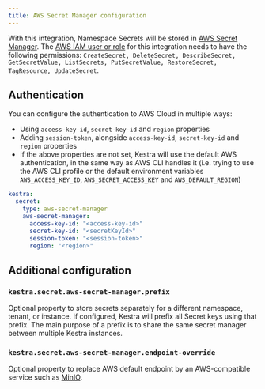 ```yaml
---
title: AWS Secret Manager configuration
---
```


With this integration, Namespace Secrets will be stored in [AWS Secret Manager](https://aws.amazon.com/secrets-manager/). The [AWS IAM user or role](https://docs.aws.amazon.com/secretsmanager/latest/userguide/reference_iam-permissions.html) for this integration needs to have the following permissions: `CreateSecret, DeleteSecret, DescribeSecret, GetSecretValue, ListSecrets, PutSecretValue, RestoreSecret, TagResource, UpdateSecret`.

## Authentication

You can configure the authentication to AWS Cloud in multiple ways:
- Using `access-key-id`, `secret-key-id` and `region` properties
- Adding `session-token`,  alongside `access-key-id`, `secret-key-id` and `region` properties
- If the above properties are not set, Kestra will use the default AWS authentication, in the same way as AWS CLI handles it (i.e. trying to use the AWS CLI profile or the default environment variables `AWS_ACCESS_KEY_ID`, `AWS_SECRET_ACCESS_KEY` and `AWS_DEFAULT_REGION`)

```yaml
kestra:
  secret:
    type: aws-secret-manager
    aws-secret-manager:
      access-key-id: "<access-key-id>"
      secret-key-id: "<secretKeyId>"
      session-token: "<session-token>"
      region: "<region>"
```

## Additional configuration


### `kestra.secret.aws-secret-manager.prefix`
Optional property to store secrets separately for a different namespace, tenant, or instance. If configured, Kestra will prefix all Secret keys using that prefix. The main purpose of a prefix is to share the same secret manager between multiple Kestra instances.

### `kestra.secret.aws-secret-manager.endpoint-override`
Optional property to replace AWS default endpoint by an AWS-compatible service such as [MinIO](https://min.io/).
